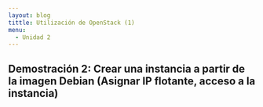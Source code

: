 ```yaml
---
layout: blog
tittle: Utilización de OpenStack (1)
menu:
  - Unidad 2
---
```


## Demostración 2: Crear una instancia a partir de la imagen Debian (Asignar IP flotante, acceso a la instancia)
